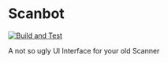 # Scanbot

[![Build and Test](https://github.com/oliverstaub/scanbot/actions/workflows/build.yml/badge.svg)](https://github.com/oliverstaub/scanbot/actions/workflows/build.yml)

A not so ugly UI Interface for your old Scanner
